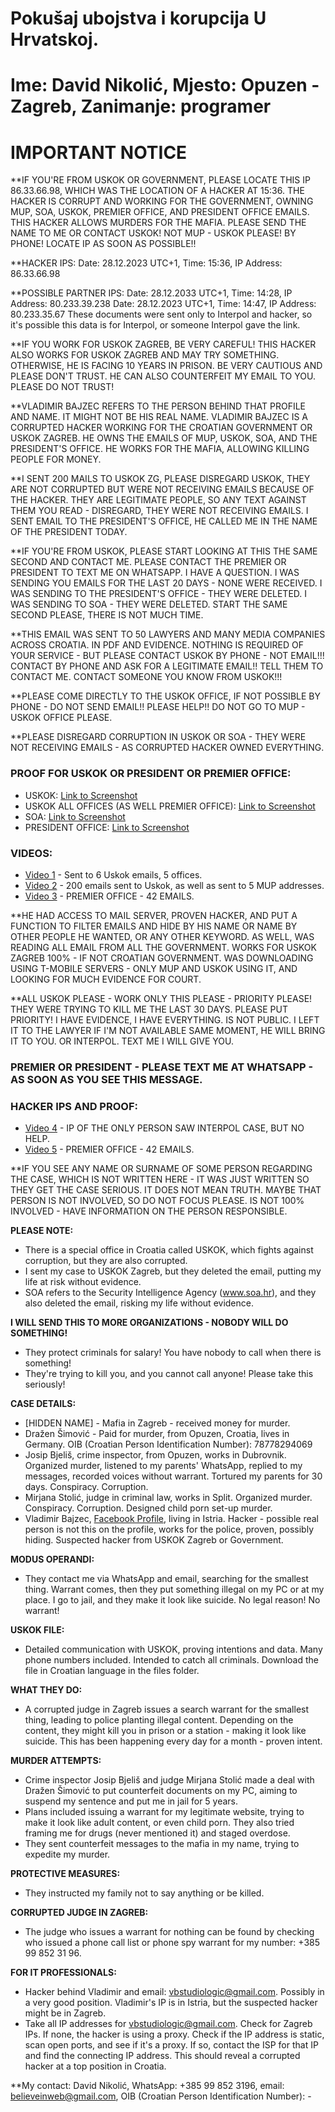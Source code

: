 # Pokušaj ubojstva i korupcija U Hrvatskoj.
# Ime: David Nikolić, Mjesto: Opuzen - Zagreb, Zanimanje: programer

# IMPORTANT NOTICE

**IF YOU'RE FROM USKOK OR GOVERNMENT, PLEASE LOCATE THIS IP 86.33.66.98, WHICH WAS THE LOCATION OF A HACKER AT 15:36. THE HACKER IS CORRUPT AND WORKING FOR THE GOVERNMENT, OWNING MUP, SOA, USKOK, PREMIER OFFICE, AND PRESIDENT OFFICE EMAILS. THIS HACKER ALLOWS MURDERS FOR THE MAFIA. PLEASE SEND THE NAME TO ME OR CONTACT USKOK! NOT MUP - USKOK PLEASE! BY PHONE! LOCATE IP AS SOON AS POSSIBLE!!

**HACKER IPS: 
Date: 28.12.2023 UTC+1, Time: 15:36, IP Address: 86.33.66.98

**POSSIBLE PARTNER IPS:
Date: 28.12.2033 UTC+1, Time: 14:28, IP Address: 80.233.39.238
Date: 28.12.2023 UTC+1, Time: 14:47, IP Address: 80.233.35.67
These documents were sent only to Interpol and hacker, so it's possible this data is for Interpol, or someone Interpol gave the link.

**IF YOU WORK FOR USKOK ZAGREB, BE VERY CAREFUL! THIS HACKER ALSO WORKS FOR USKOK ZAGREB AND MAY TRY SOMETHING. OTHERWISE, HE IS FACING 10 YEARS IN PRISON. BE VERY CAUTIOUS AND PLEASE DON'T TRUST. HE CAN ALSO COUNTERFEIT MY EMAIL TO YOU. PLEASE DO NOT TRUST!

**VLADIMIR BAJZEC REFERS TO THE PERSON BEHIND THAT PROFILE AND NAME. IT MIGHT NOT BE HIS REAL NAME. VLADIMIR BAJZEC IS A CORRUPTED HACKER WORKING FOR THE CROATIAN GOVERNMENT OR USKOK ZAGREB. HE OWNS THE EMAILS OF MUP, USKOK, SOA, AND THE PRESIDENT'S OFFICE. HE WORKS FOR THE MAFIA, ALLOWING KILLING PEOPLE FOR MONEY.

**I SENT 200 MAILS TO USKOK ZG, PLEASE DISREGARD USKOK, THEY ARE NOT CORRUPTED BUT WERE NOT RECEIVING EMAILS BECAUSE OF THE HACKER. THEY ARE LEGITIMATE PEOPLE, SO ANY TEXT AGAINST THEM YOU READ - DISREGARD, THEY WERE NOT RECEIVING EMAILS. I SENT EMAIL TO THE PRESIDENT'S OFFICE, HE CALLED ME IN THE NAME OF THE PRESIDENT TODAY.

**IF YOU'RE FROM USKOK, PLEASE START LOOKING AT THIS THE SAME SECOND AND CONTACT ME. PLEASE CONTACT THE PREMIER OR PRESIDENT TO TEXT ME ON WHATSAPP. I HAVE A QUESTION. I WAS SENDING YOU EMAILS FOR THE LAST 20 DAYS - NONE WERE RECEIVED. I WAS SENDING TO THE PRESIDENT'S OFFICE - THEY WERE DELETED. I WAS SENDING TO SOA - THEY WERE DELETED. START THE SAME SECOND PLEASE, THERE IS NOT MUCH TIME.

**THIS EMAIL WAS SENT TO 50 LAWYERS AND MANY MEDIA COMPANIES ACROSS CROATIA. IN PDF AND EVIDENCE. NOTHING IS REQUIRED OF YOUR SERVICE - BUT PLEASE CONTACT USKOK BY PHONE - NOT EMAIL!!! CONTACT BY PHONE AND ASK FOR A LEGITIMATE EMAIL!! TELL THEM TO CONTACT ME. CONTACT SOMEONE YOU KNOW FROM USKOK!!!

**PLEASE COME DIRECTLY TO THE USKOK OFFICE, IF NOT POSSIBLE BY PHONE - DO NOT SEND EMAIL!! PLEASE HELP!! DO NOT GO TO MUP - USKOK OFFICE PLEASE.

**PLEASE DISREGARD CORRUPTION IN USKOK OR SOA - THEY WERE NOT RECEIVING EMAILS - AS CORRUPTED HACKER OWNED EVERYTHING.

### PROOF FOR USKOK OR PRESIDENT OR PREMIER OFFICE:

- USKOK: [Link to Screenshot](https://i.ibb.co/qsqmQSj/Snimka-zaslona-2023-12-27-113106.png)
- USKOK ALL OFFICES (AS WELL PREMIER OFFICE): [Link to Screenshot](https://i.ibb.co/RT7pbW6/uskok-extra.png)
- SOA: [Link to Screenshot](https://i.ibb.co/k6Fm1Zh/Snimka-zaslona-2023-12-27-113207.png)
- PRESIDENT OFFICE: [Link to Screenshot](https://i.ibb.co/hXhN3Jm/president-office.png)

### VIDEOS:

- [Video 1](https://drive.proton.me/urls/ZA6P0V1J24#jbGfgasuXpxH) - Sent to 6 Uskok emails, 5 offices.
- [Video 2](https://drive.proton.me/urls/KBR4HWGNRC#5zpTXLKuXsIQ) - 200 emails sent to Uskok, as well as sent to 5 MUP addresses.
- [Video 3](https://drive.proton.me/urls/W2ZEYDYXW4#xYsbXuDCdEbP) - PREMIER OFFICE - 42 EMAILS.

**HE HAD ACCESS TO MAIL SERVER, PROVEN HACKER, AND PUT A FUNCTION TO FILTER EMAILS AND HIDE BY HIS NAME OR NAME BY OTHER PEOPLE HE WANTED, OR ANY OTHER KEYWORD. AS WELL, WAS READING ALL EMAIL FROM ALL THE GOVERNMENT. WORKS FOR USKOK ZAGREB 100% - IF NOT CROATIAN GOVERNMENT. WAS DOWNLOADING USING T-MOBILE SERVERS - ONLY MUP AND USKOK USING IT, AND LOOKING FOR MUCH EVIDENCE FOR COURT.

**ALL USKOK PLEASE - WORK ONLY THIS PLEASE - PRIORITY PLEASE! THEY WERE TRYING TO KILL ME THE LAST 30 DAYS. PLEASE PUT PRIORITY! I HAVE EVIDENCE, I HAVE EVERYTHING. IS NOT PUBLIC. I LEFT IT TO THE LAWYER IF I'M NOT AVAILABLE SAME MOMENT, HE WILL BRING IT TO YOU. OR INTERPOL. TEXT ME I WILL GIVE YOU.

### PREMIER OR PRESIDENT - PLEASE TEXT ME AT WHATSAPP - AS SOON AS YOU SEE THIS MESSAGE.

### HACKER IPS AND PROOF:

- [Video 4](https://drive.proton.me/urls/S7F5FD20VR#GybCA5sbUkfO) - IP OF THE ONLY PERSON SAW INTERPOL CASE, BUT NO HELP.
- [Video 5](https://drive.proton.me/urls/W2ZEYDYXW4#xYsbXuDCdEbP) - PREMIER OFFICE - 42 EMAILS.

**IF YOU SEE ANY NAME OR SURNAME OF SOME PERSON REGARDING THE CASE, WHICH IS NOT WRITTEN HERE - IT WAS JUST WRITTEN SO THEY GET THE CASE SERIOUS. IT DOES NOT MEAN TRUTH. MAYBE THAT PERSON IS NOT INVOLVED, SO DO NOT FOCUS PLEASE. IS NOT 100% INVOLVED - HAVE INFORMATION ON THE PERSON RESPONSIBLE.

**PLEASE NOTE:**
- There is a special office in Croatia called USKOK, which fights against corruption, but they are also corrupted.
- I sent my case to USKOK Zagreb, but they deleted the email, putting my life at risk without evidence.
- SOA refers to the Security Intelligence Agency (www.soa.hr), and they also deleted the email, risking my life without evidence.

**I WILL SEND THIS TO MORE ORGANIZATIONS - NOBODY WILL DO SOMETHING!**
- They protect criminals for salary! You have nobody to call when there is something!
- They're trying to kill you, and you cannot call anyone! Please take this seriously!

**CASE DETAILS:**
- [HIDDEN NAME] - Mafia in Zagreb - received money for murder.
- Dražen Šimović - Paid for murder, from Opuzen, Croatia, lives in Germany. OIB (Croatian Person Identification Number): 78778294069
- Josip Bjeliš, crime inspector, from Opuzen, works in Dubrovnik. Organized murder, listened to my parents' WhatsApp, replied to my messages, recorded voices without warrant. Tortured my parents for 30 days. Conspiracy. Corruption.
- Mirjana Stolić, judge in criminal law, works in Split. Organized murder. Conspiracy. Corruption. Designed child porn set-up murder.
- Vladimir Bajzec, [Facebook Profile](https://www.facebook.com/wlad025), living in Istria. Hacker - possible real person is not this on the profile, works for the police, proven, possibly hiding. Suspected hacker from USKOK Zagreb or Government.

**MODUS OPERANDI:**
- They contact me via WhatsApp and email, searching for the smallest thing. Warrant comes, then they put something illegal on my PC or at my place. I go to jail, and they make it look like suicide. No legal reason! No warrant!

**USKOK FILE:**
- Detailed communication with USKOK, proving intentions and data. Many phone numbers included. Intended to catch all criminals. Download the file in Croatian language in the files folder.

**WHAT THEY DO:**
- A corrupted judge in Zagreb issues a search warrant for the smallest thing, leading to police planting illegal content. Depending on the content, they might kill you in prison or a station - making it look like suicide. This has been happening every day for a month - proven intent.

**MURDER ATTEMPTS:**
- Crime inspector Josip Bjeliš and judge Mirjana Stolić made a deal with Dražen Šimović to put counterfeit documents on my PC, aiming to suspend my sentence and put me in jail for 5 years.
- Plans included issuing a warrant for my legitimate website, trying to make it look like adult content, or even child porn. They also tried framing me for drugs (never mentioned it) and staged overdose.
- They sent counterfeit messages to the mafia in my name, trying to expedite my murder.

**PROTECTIVE MEASURES:**
- They instructed my family not to say anything or be killed.

**CORRUPTED JUDGE IN ZAGREB:**
- The judge who issues a warrant for nothing can be found by checking who issued a phone call list or phone spy warrant for my number: +385 99 852 31 96.

**FOR IT PROFESSIONALS:**
- Hacker behind Vladimir and email: vbstudiologic@gmail.com. Possibly in a very good position. Vladimir's IP is in Istria, but the suspected hacker might be in Zagreb.
- Take all IP addresses for vbstudiologic@gmail.com. Check for Zagreb IPs. If none, the hacker is using a proxy. Check if the IP address is static, scan open ports, and see if it's a proxy. If so, contact the ISP for that IP and find the connecting IP address. This should reveal a corrupted hacker at a top position in Croatia.

**My contact: David Nikolić, WhatsApp: +385 99 852 3196, email: believeinweb@gmail.com, OIB (Croatian Person Identification Number): -


